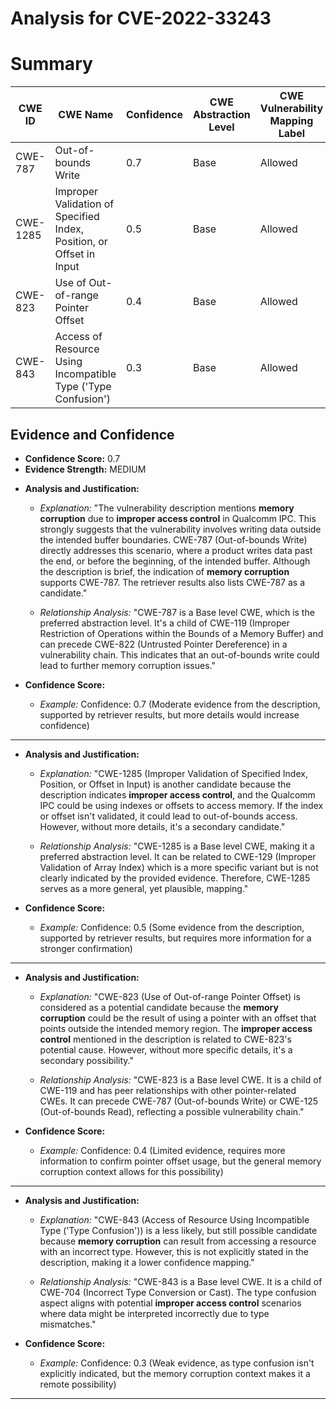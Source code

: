 # Analysis for CVE-2022-33243

# Summary
| CWE ID | CWE Name | Confidence | CWE Abstraction Level | CWE Vulnerability Mapping Label | CWE-Vulnerability Mapping Notes |
|---|---|---|---|---|---|
| CWE-787 | Out-of-bounds Write | 0.7 | Base | Allowed | Primary CWE |
| CWE-1285 | Improper Validation of Specified Index, Position, or Offset in Input | 0.5 | Base | Allowed | Secondary Candidate |
| CWE-823 | Use of Out-of-range Pointer Offset | 0.4 | Base | Allowed | Secondary Candidate |
| CWE-843 | Access of Resource Using Incompatible Type ('Type Confusion') | 0.3 | Base | Allowed | Secondary Candidate |

## Evidence and Confidence

*   **Confidence Score:** 0.7
*   **Evidence Strength:** MEDIUM

- **Analysis and Justification:**  
  - *Explanation:* "The vulnerability description mentions **memory corruption** due to **improper access control** in Qualcomm IPC. This strongly suggests that the vulnerability involves writing data outside the intended buffer boundaries. CWE-787 (Out-of-bounds Write) directly addresses this scenario, where a product writes data past the end, or before the beginning, of the intended buffer. Although the description is brief, the indication of **memory corruption** supports CWE-787. The retriever results also lists CWE-787 as a candidate."
  
  - *Relationship Analysis:* "CWE-787 is a Base level CWE, which is the preferred abstraction level. It's a child of CWE-119 (Improper Restriction of Operations within the Bounds of a Memory Buffer) and can precede CWE-822 (Untrusted Pointer Dereference) in a vulnerability chain. This indicates that an out-of-bounds write could lead to further memory corruption issues."

- **Confidence Score:**  
  - *Example:* Confidence: 0.7 (Moderate evidence from the description, supported by retriever results, but more details would increase confidence)

---
- **Analysis and Justification:**  
  - *Explanation:* "CWE-1285 (Improper Validation of Specified Index, Position, or Offset in Input) is another candidate because the description indicates **improper access control**, and the Qualcomm IPC could be using indexes or offsets to access memory. If the index or offset isn't validated, it could lead to out-of-bounds access. However, without more details, it's a secondary candidate."
  
  - *Relationship Analysis:* "CWE-1285 is a Base level CWE, making it a preferred abstraction level. It can be related to CWE-129 (Improper Validation of Array Index) which is a more specific variant but is not clearly indicated by the provided evidence. Therefore, CWE-1285 serves as a more general, yet plausible, mapping."

- **Confidence Score:**  
  - *Example:* Confidence: 0.5 (Some evidence from the description, supported by retriever results, but requires more information for a stronger confirmation)

---
- **Analysis and Justification:**  
  - *Explanation:* "CWE-823 (Use of Out-of-range Pointer Offset) is considered as a potential candidate because the **memory corruption** could be the result of using a pointer with an offset that points outside the intended memory region. The **improper access control** mentioned in the description is related to CWE-823's potential cause. However, without more specific details, it's a secondary possibility."
  
  - *Relationship Analysis:* "CWE-823 is a Base level CWE. It is a child of CWE-119 and has peer relationships with other pointer-related CWEs. It can precede CWE-787 (Out-of-bounds Write) or CWE-125 (Out-of-bounds Read), reflecting a possible vulnerability chain."

- **Confidence Score:**  
  - *Example:* Confidence: 0.4 (Limited evidence, requires more information to confirm pointer offset usage, but the general memory corruption context allows for this possibility)

---
- **Analysis and Justification:**  
  - *Explanation:* "CWE-843 (Access of Resource Using Incompatible Type ('Type Confusion')) is a less likely, but still possible candidate because **memory corruption** can result from accessing a resource with an incorrect type. However, this is not explicitly stated in the description, making it a lower confidence mapping."
  
  - *Relationship Analysis:* "CWE-843 is a Base level CWE. It is a child of CWE-704 (Incorrect Type Conversion or Cast). The type confusion aspect aligns with potential **improper access control** scenarios where data might be interpreted incorrectly due to type mismatches."

- **Confidence Score:**  
  - *Example:* Confidence: 0.3 (Weak evidence, as type confusion isn't explicitly indicated, but the memory corruption context makes it a remote possibility)

---